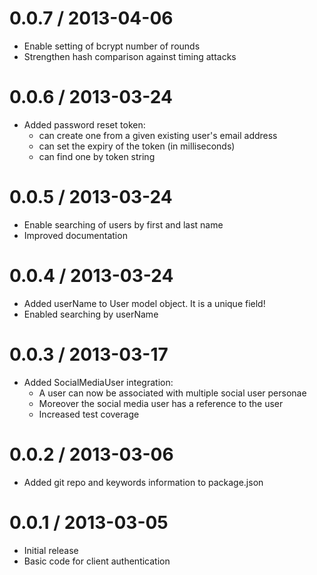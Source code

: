 0.0.7 / 2013-04-06
====================
* Enable setting of bcrypt number of rounds
* Strengthen hash comparison against timing attacks

0.0.6 / 2013-03-24
====================
* Added password reset token:
  - can create one from a given existing user's email address
  - can set the expiry of the token (in milliseconds)
  - can find one by token string

0.0.5 / 2013-03-24
====================
* Enable searching of users by first and last name
* Improved documentation

0.0.4 / 2013-03-24
====================
* Added userName to User model object. It is a unique field!
* Enabled searching by userName

0.0.3 / 2013-03-17
====================
* Added SocialMediaUser integration:
  - A user can now be associated with multiple social user personae
  - Moreover the social media user has a reference to the user
  - Increased test coverage


0.0.2 / 2013-03-06
====================
* Added git repo and keywords information to package.json

0.0.1 / 2013-03-05
====================

* Initial release
* Basic code for client authentication